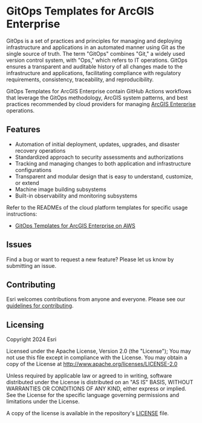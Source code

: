 # GitOps Templates for ArcGIS Enterprise

GitOps is a set of practices and principles for managing and deploying infrastructure and applications in an automated manner using Git as the single source of truth. The term "GitOps" combines "Git," a widely used version control system, with "Ops," which refers to IT operations. GitOps ensures a transparent and auditable history of all changes made to the infrastructure and applications, facilitating compliance with regulatory requirements, consistency, traceability, and reproducibility.

GitOps Templates for ArcGIS Enterprise contain GitHub Actions workflows that leverage the GitOps methodology, ArcGIS system patterns, and best practices recommended by cloud providers for managing [ArcGIS Enterprise](https://enterprise.arcgis.com/) operations.

## Features

* Automation of initial deployment, updates, upgrades, and disaster recovery operations
* Standardized approach to security assessments and authorizations
* Tracking and managing changes to both application and infrastructure configurations
* Transparent and modular design that is easy to understand, customize, or extend
* Machine image building subsystems
* Built-in observability and monitoring subsystems

Refer to the READMEs of the cloud platform templates for specific usage instructions:

* [GitOps Templates for ArcGIS Enterprise on AWS](aws/README.md)

## Issues

Find a bug or want to request a new feature?  Please let us know by submitting an issue.

## Contributing

Esri welcomes contributions from anyone and everyone. Please see our [guidelines for contributing](https://github.com/esri/contributing).

## Licensing

Copyright 2024 Esri

Licensed under the Apache License, Version 2.0 (the "License");
You may not use this file except in compliance with the License.
You may obtain a copy of the License at
   http://www.apache.org/licenses/LICENSE-2.0

Unless required by applicable law or agreed to in writing, software
distributed under the License is distributed on an "AS IS" BASIS,
WITHOUT WARRANTIES OR CONDITIONS OF ANY KIND, either express or implied.
See the License for the specific language governing permissions and
limitations under the License.

A copy of the license is available in the repository's [LICENSE](https://github.com/arcgis/arcgis-gitops/blob/main/License.txt?raw=true) file.
  